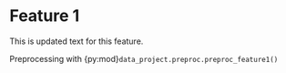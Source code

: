 # Feature 1

This is updated text for this feature.

Preprocessing with {py:mod}`data_project.preproc.preproc_feature1()`
